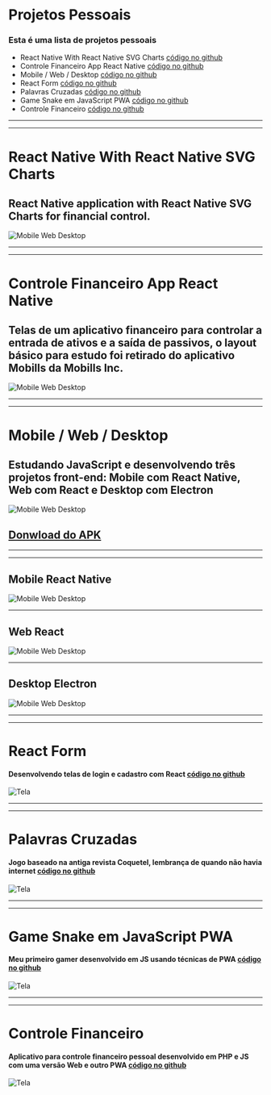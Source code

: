 # Projetos Pessoais
### Esta é uma lista de projetos pessoais
* React Native With React Native SVG Charts [código no github](https://github.com/r-santtos/React-Native-With-React-Native-SVG-Charts)
* Controle Financeiro App React Native [código no github](https://github.com/r-santtos/Aplicativo-Para-Controle-Financeiro-Pessoal)
* Mobile / Web / Desktop [código no github](https://github.com/r-santtos/Mobile-Web-Desktop)
* React Form [código no github](https://github.com/r-santtos/React-Form)
* Palavras Cruzadas [código no github](https://github.com/r-santtos/Palavras-Cruzadas)
* Game Snake em JavaScript PWA [código no github](https://github.com/r-santtos/Snake-PWA)
* Controle Financeiro [código no github](https://github.com/r-santtos/Controle-Financeiro)
******
******
# React Native With React Native SVG Charts
## React Native application with React Native SVG Charts for financial control.
![Mobile Web Desktop](https://github.com/r-santtos/React-Native-With-React-Native-SVG-Charts/blob/master/mobile.jpg?raw=true?raw=true "Mobile Web Desktop")
******
******
# Controle Financeiro App React Native
## Telas de um aplicativo financeiro para controlar a entrada de ativos e a saída de passivos, o layout básico para estudo foi retirado do aplicativo Mobills da Mobills Inc.
![Mobile Web Desktop](https://github.com/r-santtos/Aplicativo-Para-Controle-Financeiro-Pessoal/blob/master/Financeiro.jpg?raw=true?raw=true "Mobile Web Desktop")
******
******
# Mobile / Web / Desktop
## Estudando JavaScript e desenvolvendo três projetos front-end: Mobile com React Native, Web com React e Desktop com Electron
![Mobile Web Desktop](https://github.com/r-santtos/Mobile-Web-Desktop/blob/master/screens/mobile-web-desktop.jpg?raw=true?raw=true "Mobile Web Desktop")

## [Donwload do APK](https://drive.google.com/file/d/1OSMPMeJRYgjpULdGXdn_14ndF33JFLVT/view?usp=sharing)
******
******
## Mobile React Native
![Mobile Web Desktop](https://github.com/r-santtos/Mobile-Web-Desktop/blob/master/screens/mobile.png?raw=true?raw=true "Mobile Web Desktop")
******
## Web React
![Mobile Web Desktop](https://github.com/r-santtos/Mobile-Web-Desktop/blob/master/screens/web.png?raw=true?raw=true "Mobile Web Desktop")
******
## Desktop Electron
![Mobile Web Desktop](https://github.com/r-santtos/Mobile-Web-Desktop/blob/master/screens/desk.png?raw=true?raw=true "Mobile Web Desktop")
******
******
# React Form
#### Desenvolvendo telas de login e cadastro com React [código no github](https://github.com/r-santtos/React-Form)
![Tela](https://github.com/r-santtos/React-Form/blob/master/Form/form.jpg?raw=true?raw=true "React-Form")
******
******
# Palavras Cruzadas
#### Jogo baseado na antiga revista Coquetel, lembrança de quando não havia internet [código no github](https://github.com/r-santtos/Palavras-Cruzadas)
![Tela](https://github.com/r-santtos/Palavras-Cruzadas/blob/master/palavras-cruzadas/palavras%20cruzadas.jpg?raw=true?raw=true "Hero")
******
******
# Game Snake em JavaScript PWA
#### Meu primeiro gamer desenvolvido em JS usando técnicas de PWA [código no github](https://github.com/r-santtos/Snake-PWA)
![Tela](https://github.com/r-santtos/Snake-PWA/blob/master/snake/snake.jpg?raw=true?raw=true "Hero")
******
******
# Controle Financeiro
#### Aplicativo para controle financeiro pessoal desenvolvido em PHP e JS com uma versão Web e outro PWA [código no github](https://github.com/r-santtos/Controle-Financeiro)
![Tela](https://github.com/r-santtos/Controle-Financeiro-/blob/master/acfinanceiro/Aplicativo%20Financeiro.jpg?raw=true?raw=true "Hero")
